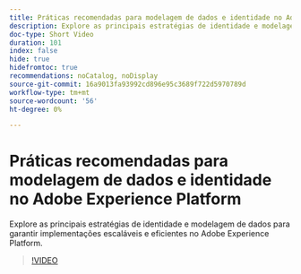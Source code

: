 ```yaml
---
title: Práticas recomendadas para modelagem de dados e identidade no Adobe Experience Platform
description: Explore as principais estratégias de identidade e modelagem de dados para garantir implementações escaláveis e eficientes no Adobe Experience Platform.
doc-type: Short Video
duration: 101
index: false
hide: true
hidefromtoc: true
recommendations: noCatalog, noDisplay
source-git-commit: 16a9013fa93992cd896e95c3689f722d5970789d
workflow-type: tm+mt
source-wordcount: '56'
ht-degree: 0%

---
```



# Práticas recomendadas para modelagem de dados e identidade no Adobe Experience Platform

Explore as principais estratégias de identidade e modelagem de dados para garantir implementações escaláveis e eficientes no Adobe Experience Platform.

<!-- 72_S655_3442541_100_best-practices-for-data-modeling-and-identity-in-adobe-experience-platform -->
>[!VIDEO](https://video.tv.adobe.com/v/3458310/?learn=on&enablevpops=true)
